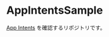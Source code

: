 AppIntentsSample
==

[App Intents](https://developer.apple.com/documentation/appintents) を確認するリポジトリです。